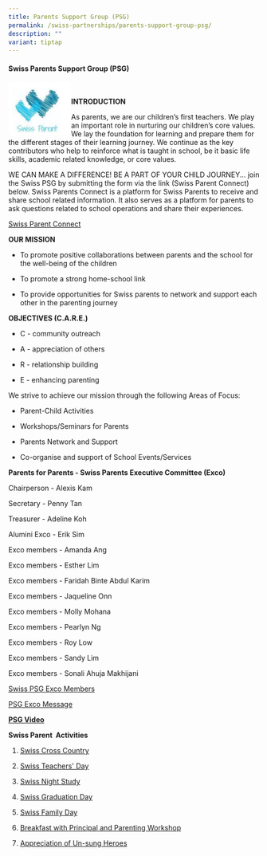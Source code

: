 ```yaml
---
title: Parents Support Group (PSG)
permalink: /swiss-partnerships/parents-support-group-psg/
description: ""
variant: tiptap
---
```

<h4><strong>Swiss Parents Support Group (PSG)</strong></h4>
<div class="isomer-image-wrapper">
<img style="width:25%;float:left" height="auto" width="100%" src="/images/Swiss%20Partnerships/PSG-Crest.png">
</div>
<p>
<br>
</p>
<p><strong>INTRODUCTION</strong>
</p>
<p>As parents, we are our children’s first teachers. We play an important
role in nurturing our children’s core values. We lay the foundation for
learning and prepare them for the different stages of their learning journey.
We continue as the key contributors who help to reinforce what is taught
in school, be it basic life skills, academic related knowledge, or core
values.</p>
<p>WE CAN MAKE A DIFFERENCE! BE A PART OF YOUR CHILD JOURNEY... join the
Swiss PSG by submitting the form via the link (Swiss Parent Connect) below.
Swiss Parents Connect is a platform for Swiss Parents to receive and share
school related information. It also serves as a platform for parents to
ask questions related to school operations and share their experiences.</p>
<p><a href="https://docs.google.com/forms/d/1nEcf4Kngw7Sl0SwNLgOhP_X4bHQclq_ta1E7Rrnea54/edit" rel="noopener noreferrer nofollow" target="_blank">Swiss Parent Connect</a>
</p>
<p><strong>OUR MISSION</strong>
</p>
<ul data-tight="true" class="tight">
<li>
<p>To promote positive collaborations between parents and the school for
the well-being of the children</p>
</li>
<li>
<p>To promote a strong home-school link</p>
</li>
<li>
<p>To provide opportunities for Swiss parents to network and support each
other in the parenting journey</p>
</li>
</ul>
<p><strong>OBJECTIVES (C.A.R.E.)</strong>
</p>
<ul data-tight="true" class="tight">
<li>
<p>C - community outreach</p>
</li>
<li>
<p>A - appreciation of others</p>
</li>
<li>
<p>R - relationship building</p>
</li>
<li>
<p>E - enhancing parenting</p>
</li>
</ul>
<p>We strive to achieve our mission through the following Areas of Focus:</p>
<ul data-tight="true" class="tight">
<li>
<p>Parent-Child Activities</p>
</li>
<li>
<p>Workshops/Seminars for Parents</p>
</li>
<li>
<p>Parents Network and Support</p>
</li>
<li>
<p>Co-organise and support of School Events/Services</p>
</li>
</ul>
<p><strong>Parents for Parents - Swiss Parents Executive Committee (Exco)</strong>
</p>
<p>Chairperson - Alexis Kam</p>
<p>Secretary - Penny Tan</p>
<p>Treasurer - Adeline Koh</p>
<p>Alumini Exco - Erik Sim</p>
<p>Exco members - Amanda Ang</p>
<p>Exco members - Esther Lim</p>
<p>Exco members - Faridah Binte Abdul Karim</p>
<p>Exco members - Jaqueline Onn</p>
<p>Exco members - Molly Mohana</p>
<p>Exco members - Pearlyn Ng</p>
<p>Exco members - Roy Low</p>
<p>Exco members - Sandy Lim</p>
<p>Exco members - Sonali Ahuja Makhijani</p>
<p><a href="/files/PSG_Orgn_Chart_2024_v2.pdf" rel="noopener noreferrer nofollow" target="_blank">Swiss PSG Exco Members</a>&nbsp;</p>
<p><a href="/files/PSG/Swiss-PSG-Exco-Message-.pdf" rel="noopener noreferrer nofollow" target="_blank">PSG Exco Message</a>
</p>
<p><strong><a href="https://onedrive.live.com/?authkey=%21AGzVsrwoJb4N1Cw&amp;cid=CCC66450AF79773E&amp;id=CCC66450AF79773E%214955&amp;parId=root&amp;o=OneUp" rel="noopener noreferrer nofollow" target="_blank">PSG Video</a></strong>
</p>
<p><strong>Swiss Parent&nbsp; Activities</strong>
</p>
<ol data-tight="true" class="tight">
<li>
<p><a href="/files/PSG/04_Parents-Support-Group-Website_Swiss-Parent-Activities_Swiss-Cross-Country.pdf" rel="noopener noreferrer nofollow" target="_blank">Swiss Cross Country</a>
</p>
</li>
<li>
<p><a href="/files/PSG/Teachers-Day-2021-resent.pdf" rel="noopener noreferrer nofollow" target="_blank">Swiss Teachers' Day</a>
</p>
</li>
<li>
<p><a href="/files/PSG/04_Parents-Support-Group-Website_Swiss-Parent-Activities_Night-Study.pdf" rel="noopener noreferrer nofollow" target="_blank">Swiss Night Study</a>
</p>
</li>
<li>
<p><a href="/files/PSG/Graduation-Day-2021-1.pdf" rel="noopener noreferrer nofollow" target="_blank">Swiss Graduation Day</a>
</p>
</li>
<li>
<p><a href="/files/PSG/04_Parents-Support-Group-Website_Swiss-Parent-Activities_Family-Day.pdf" rel="noopener noreferrer nofollow" target="_blank">Swiss Family Day</a>
</p>
</li>
<li>
<p><a href="/files/PSG/04_Parents-Support-Group-Website_Swiss-Parent-Activities_BwP_Parent-workshop.pdf" rel="noopener noreferrer nofollow" target="_blank">Breakfast with Principal and Parenting Workshop</a>
</p>
</li>
<li>
<p><a href="/files/PSG/Heroes-of-Swiss-2021.pdf" rel="noopener noreferrer nofollow" target="_blank">Appreciation of Un-sung Heroes</a>
</p>
<p></p>
</li>
</ol>
<p></p>